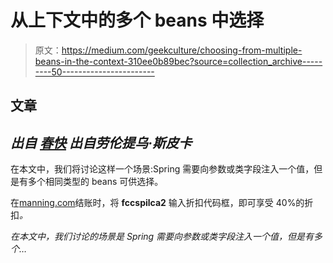# 从上下文中的多个 beans 中选择

> 原文：<https://medium.com/geekculture/choosing-from-multiple-beans-in-the-context-310ee0b89bec?source=collection_archive---------50----------------------->

## 文章

## *出自* [*春快*](https://www.manning.com/books/spring-quickly?utm_source=medium&utm_medium=organic&utm_campaign=book_spilca2_spring_9_22_20) *出自劳伦提乌·斯皮卡*

在本文中，我们将讨论这样一个场景:Spring 需要向参数或类字段注入一个值，但是有多个相同类型的 beans 可供选择。

在[manning.com](https://www.manning.com/?utm_source=medium&utm_medium=organic&utm_campaign=book_spilca2_spring_9_22_20)结账时，将 **fccspilca2** 输入折扣代码框，即可享受 40%的折扣[](https://www.manning.com/books/spring-quickly?utm_source=medium&utm_medium=organic&utm_campaign=book_spilca2_spring_9_22_20)*。*

*在本文中，我们讨论的场景是 Spring 需要向参数或类字段注入一个值，但是有多个…*